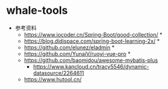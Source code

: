 # whale-tools

* 参考资料
    * https://www.iocoder.cn/Spring-Boot/good-collection/
      * 
    * https://blog.didispace.com/spring-boot-learning-2x/
      * 
    * https://github.com/elunez/eladmin
      * 
    * https://github.com/YunaiV/ruoyi-vue-pro
      * 
    * https://github.com/baomidou/awesome-mybatis-plus
      * https://www.kancloud.cn/tracy5546/dynamic-datasource/2264611
    * https://www.hutool.cn/